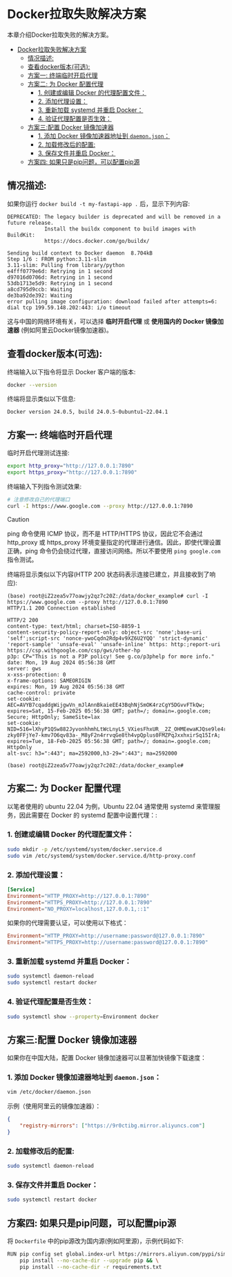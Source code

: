 # Docker拉取失败解决方案

本章介绍Docker拉取失败的解决方案。

- [Docker拉取失败解决方案](#docker拉取失败解决方案)
  - [情况描述:](#情况描述)
  - [查看docker版本(可选):](#查看docker版本可选)
  - [方案一: 终端临时开启代理](#方案一-终端临时开启代理)
  - [方案二: 为 Docker 配置代理](#方案二-为-docker-配置代理)
    - [1. 创建或编辑 Docker 的代理配置文件：](#1-创建或编辑-docker-的代理配置文件)
    - [2. 添加代理设置：](#2-添加代理设置)
    - [3. 重新加载 systemd 并重启 Docker：](#3-重新加载-systemd-并重启-docker)
    - [4. 验证代理配置是否生效：](#4-验证代理配置是否生效)
  - [方案三:配置 Docker 镜像加速器](#方案三配置-docker-镜像加速器)
    - [1. 添加 Docker 镜像加速器地址到 `daemon.json`：](#1-添加-docker-镜像加速器地址到-daemonjson)
    - [2. 加载修改后的配置:](#2-加载修改后的配置)
    - [3. 保存文件并重启 Docker：](#3-保存文件并重启-docker)
  - [方案四: 如果只是pip问题，可以配置pip源](#方案四-如果只是pip问题可以配置pip源)

## 情况描述:

如果你运行 `docker build -t my-fastapi-app .` 后，显示下列内容:

```log
DEPRECATED: The legacy builder is deprecated and will be removed in a future release.
            Install the buildx component to build images with BuildKit:
            https://docs.docker.com/go/buildx/

Sending build context to Docker daemon  8.704kB
Step 1/6 : FROM python:3.11-slim
3.11-slim: Pulling from library/python
e4fff0779e6d: Retrying in 1 second 
d97016d0706d: Retrying in 1 second 
53db1713e5d9: Retrying in 1 second 
a8cd795d9ccb: Waiting 
de3ba92de392: Waiting 
error pulling image configuration: download failed after attempts=6: dial tcp 199.59.148.202:443: i/o timeout
```

这与中国的网络环境有关，可以选择 **临时开启代理** 或 **使用国内的 Docker 镜像加速器** (例如阿里云Docker镜像加速器)。


## 查看docker版本(可选):

终端输入以下指令将显示 Docker 客户端的版本:

```bash
docker --version
```

终端将显示类似以下信息:

```log
Docker version 24.0.5, build 24.0.5-0ubuntu1~22.04.1
```


## 方案一: 终端临时开启代理

临时开启代理测试连接:

```bash
export http_proxy="http://127.0.0.1:7890"
export https_proxy="http://127.0.0.1:7890"
```

终端输入下列指令测试效果:

```bash
# 注意修改自己的代理端口
curl -I https://www.google.com --proxy http://127.0.0.1:7890
```

> [!CAUTION]
> ping 命令使用 ICMP 协议，而不是 HTTP/HTTPS 协议，因此它不会通过 http_proxy 或 https_proxy 环境变量指定的代理进行通信。因此，即使代理设置正确，ping 命令仍会绕过代理，直接访问网络。所以不要使用 `ping google.com` 指令测试。

终端将显示类似以下内容(HTTP 200 状态码表示连接已建立，并且接收到了响应):

```log
(base) root@iZ2zea5v77oawjy2qz7c20Z:/data/docker_example# curl -I https://www.google.com --proxy http://127.0.0.1:7890
HTTP/1.1 200 Connection established

HTTP/2 200 
content-type: text/html; charset=ISO-8859-1
content-security-policy-report-only: object-src 'none';base-uri 'self';script-src 'nonce-ywoCqdn2Rdp4v9XZ6U2YQQ' 'strict-dynamic' 'report-sample' 'unsafe-eval' 'unsafe-inline' https: http:;report-uri https://csp.withgoogle.com/csp/gws/other-hp
p3p: CP="This is not a P3P policy! See g.co/p3phelp for more info."
date: Mon, 19 Aug 2024 05:56:38 GMT
server: gws
x-xss-protection: 0
x-frame-options: SAMEORIGIN
expires: Mon, 19 Aug 2024 05:56:38 GMT
cache-control: private
set-cookie: AEC=AVYB7cqaddgWijgwVn_mJlAnnBkaieEE43BqhNjSmOK4rzCgY5DGvvFTkQw; expires=Sat, 15-Feb-2025 05:56:38 GMT; path=/; domain=.google.com; Secure; HttpOnly; SameSite=lax
set-cookie: NID=516=lXhyP1QSw882JyvonhhmhLtWcLnyL5_VXiesFhxUR__2Z_OHMEewaKJQse9le4rua6taDROomc66wlktfu8b6mUrJ720OXa1cHbF_tmtng04GwhRs-zky0FFjYe7-kmv7O6qv83a-_M8yF2n4rrvqGe8th4vpQplus0FMZPqJxxhxirSq15IrA; expires=Tue, 18-Feb-2025 05:56:38 GMT; path=/; domain=.google.com; HttpOnly
alt-svc: h3=":443"; ma=2592000,h3-29=":443"; ma=2592000

(base) root@iZ2zea5v77oawjy2qz7c20Z:/data/docker_example#
```


## 方案二: 为 Docker 配置代理

以笔者使用的 ubuntu 22.04 为例，Ubuntu 22.04 通常使用 systemd 来管理服务，因此需要在 Docker 的 systemd 配置中设置代理：:

### 1. 创建或编辑 Docker 的代理配置文件：

```bash
sudo mkdir -p /etc/systemd/system/docker.service.d
sudo vim /etc/systemd/system/docker.service.d/http-proxy.conf
```

### 2. 添加代理设置：

```conf
[Service]
Environment="HTTP_PROXY=http://127.0.0.1:7890"
Environment="HTTPS_PROXY=http://127.0.0.1:7890"
Environment="NO_PROXY=localhost,127.0.0.1,::1"
```

如果你的代理需要认证，可以使用以下格式：

```conf
Environment="HTTP_PROXY=http://username:password@127.0.0.1:7890"
Environment="HTTPS_PROXY=http://username:password@127.0.0.1:7890"
```

### 3. 重新加载 systemd 并重启 Docker：

```bash
sudo systemctl daemon-reload
sudo systemctl restart docker
```

### 4. 验证代理配置是否生效：

```bash
sudo systemctl show --property=Environment docker
```


## 方案三:配置 Docker 镜像加速器

如果你在中国大陆，配置 Docker 镜像加速器可以显著加快镜像下载速度：

### 1. 添加 Docker 镜像加速器地址到 `daemon.json`：

```bash
vim /etc/docker/daemon.json
```

示例（使用阿里云的镜像加速器）：

```json
{
    "registry-mirrors": ["https://9r0ctibg.mirror.aliyuncs.com"]
}
```

### 2. 加载修改后的配置:

```bash
sudo systemctl daemon-reload
```

### 3. 保存文件并重启 Docker：

```bash
sudo systemctl restart docker
```


## 方案四: 如果只是pip问题，可以配置pip源

将 `Dockerfile` 中的pip源改为国内源(例如阿里源)，示例代码如下:

```bash
RUN pip config set global.index-url https://mirrors.aliyun.com/pypi/simple/ && \
    pip install --no-cache-dir --upgrade pip && \
    pip install --no-cache-dir -r requirements.txt
```
